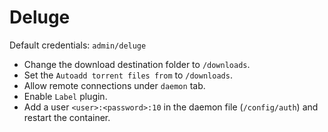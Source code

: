 # Deluge

Default credentials: `admin/deluge`

 - Change the download destination folder to `/downloads`.
 - Set the `Autoadd torrent files from` to `/downloads`.
 - Allow remote connections under `daemon` tab.
 - Enable `Label` plugin.
 - Add a user `<user>:<password>:10` in the daemon file (`/config/auth`) and restart the container.